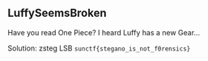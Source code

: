 ## LuffySeemsBroken
Have you read One Piece? I heard Luffy has a new Gear...

Solution: zsteg LSB `sunctf{stegano_is_not_f0rensics}`
